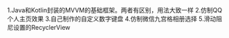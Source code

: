 1.Java和Kotlin封装的MVVM的基础框架。两者有区别，用法大致一样
2.仿制QQ个人主页效果
3.自己制作的自定义数字键盘
4.仿制微信九宫格相册选择
5.滑动阻尼设置的RecyclerView
